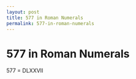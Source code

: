```yaml
---
layout: post
title: 577 in Roman Numerals
permalink: 577-in-roman-numerals
---
```


# 577 in Roman Numerals

577 = DLXXVII
